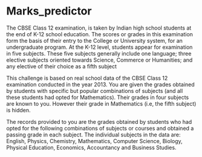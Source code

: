 # Marks_predictor

The CBSE Class 12 examination, is taken by Indian high school students at the end of K-12 school education. The scores or grades in this examination form the basis of their entry to the College or University system, for an undergraduate program. At the K-12 level, students appear for examination in five subjects. These five subjects generally include one language; three elective subjects oriented towards Science, Commerce or Humanities; and any elective of their choice as a fifth subject

This challenge is based on real school data of the CBSE Class 12 examination conducted in the year 2013. You are given the grades obtained by students with specific but popular combinations of subjects (and all these students had opted for Mathematics). Their grades in four subjects are known to you. However their grade in Mathematics (i.e, the fifth subject) is hidden.

The records provided to you are the grades obtained by students who had opted for the following combinations of subjects or courses and obtained a passing grade in each subject. The individual subjects in the data are: 
English, Physics, Chemistry, Mathematics, Computer Science, Biology, Physical Education, Economics, Accountancy and Business Studies.
